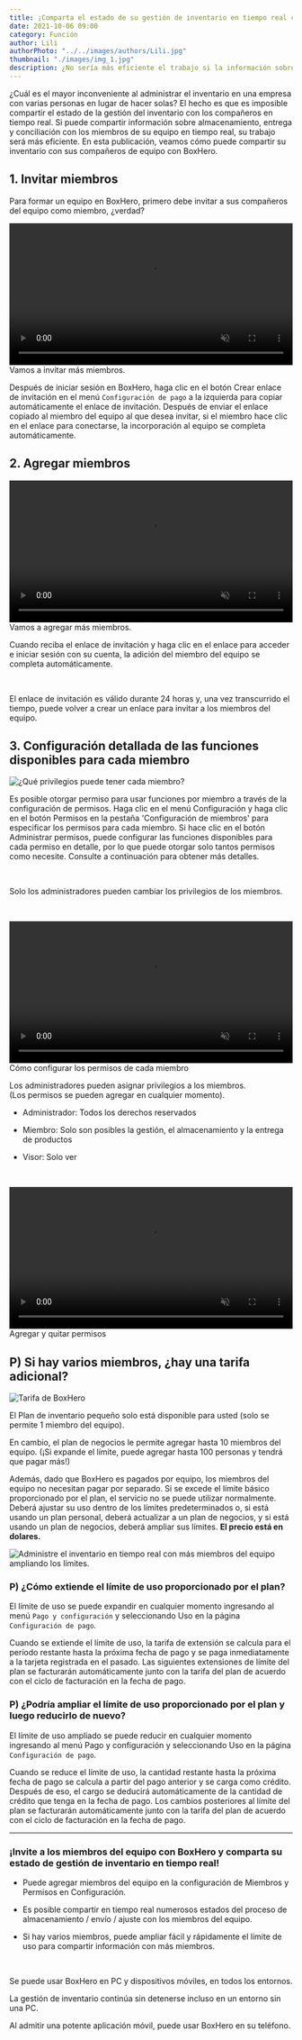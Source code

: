 ```yaml
---
title: ¡Comparta el estado de su gestión de inventario en tiempo real con sus miembros con BoxHero!
date: 2021-10-06 09:00
category: Función
author: Lili
authorPhoto: "../../images/authors/Lili.jpg"
thumbnail: "./images/img_1.jpg"
description: ¿No sería más eficiente el trabajo si la información sobre almacenamiento, entrega y conciliación pudiera compartirse con los miembros del equipo en tiempo real?
---
```


¿Cuál es el mayor inconveniente al administrar el inventario en una empresa con varias personas en lugar de hacer solas? El hecho es que es imposible compartir el estado de la gestión del inventario con los compañeros en tiempo real. Si puede compartir información sobre almacenamiento, entrega y conciliación con los miembros de su equipo en tiempo real, su trabajo será más eficiente. En esta publicación, veamos cómo puede compartir su inventario con sus compañeros de equipo con BoxHero.

## 1. Invitar miembros

Para formar un equipo en BoxHero, primero debe invitar a sus compañeros del equipo como miembro, ¿verdad?

<video src="images/img_2.mp4" style="width:100%" muted autoplay loop playsinline></video>
<invisible>Vamos a invitar más miembros.</invisible>

Después de iniciar sesión en BoxHero, haga clic en el botón Crear enlace de invitación en el menú `Configuración de pago` a la izquierda para copiar automáticamente el enlace de invitación. Después de enviar el enlace copiado al miembro del equipo al que desea invitar, si el miembro hace clic en el enlace para conectarse, la incorporación al equipo se completa automáticamente.

## 2. Agregar miembros

<video src="images/img_3.mp4" style="width:100%" muted autoplay loop playsinline></video>
<invisible>Vamos a agregar más miembros.</invisible>

Cuando reciba el enlace de invitación y haga clic en el enlace para acceder e iniciar sesión con su cuenta, la adición del miembro del equipo se completa automáticamente.

<br/>

</caution-box>

El enlace de invitación es válido durante 24 horas y, una vez transcurrido el tiempo, puede volver a crear un enlace para invitar a los miembros del equipo.

</caution-box>

## 3. Configuración detallada de las funciones disponibles para cada miembro

![¿Qué privilegios puede tener cada miembro?](images/img_4.png)

Es posible otorgar permiso para usar funciones por miembro a través de la configuración de permisos. Haga clic en el menú Configuración y haga clic en el botón Permisos en la pestaña 'Configuración de miembros' para especificar los permisos para cada miembro. Si hace clic en el botón Administrar permisos, puede configurar las funciones disponibles para cada permiso en detalle, por lo que puede otorgar solo tantos permisos como necesite. Consulte a continuación para obtener más detalles.

<br/>

<tip-box>

Solo los administradores pueden cambiar los privilegios de los miembros.

</tip-box>

<br/>

<video src="images/img_5.mp4" style="width:100%" muted autoplay loop playsinline></video>
<invisible>Cómo configurar los permisos de cada miembro</invisible>

<gray-box title="Ejemplo de gestión de permisos">

Los administradores pueden asignar privilegios a los miembros. <br/>
(Los permisos se pueden agregar en cualquier momento).

- Administrador: Todos los derechos reservados

- Miembro: Solo son posibles la gestión, el almacenamiento y la entrega de productos

- Visor: Solo ver

</gray-box>

<br/>

<video src="images/img_6.mp4" style="width:100%" muted autoplay loop playsinline></video>
<invisible>Agregar y quitar permisos</invisible>

## P) Si hay varios miembros, ¿hay una tarifa adicional?

![Tarifa de BoxHero](images/img_7.png)

El Plan de inventario pequeño solo está disponible para usted (solo se permite 1 miembro del equipo).

En cambio, el plan de negocios le permite agregar hasta 10 miembros del equipo. (¡Si expande el límite, puede agregar hasta 100 personas y tendrá que pagar más!)

Además, dado que BoxHero es pagados por equipo, los miembros del equipo no necesitan pagar por separado. Si se excede el límite básico proporcionado por el plan, el servicio no se puede utilizar normalmente. Deberá ajustar su uso dentro de los límites predeterminados o, si está usando un plan personal, deberá actualizar a un plan de negocios, y si está usando un plan de negocios, deberá ampliar sus límites. **El precio está en dolares.**

![Administre el inventario en tiempo real con más miembros del equipo ampliando los límites.](images/img_8.jpg)

### P) ¿Cómo extiende el límite de uso proporcionado por el plan? 

El límite de uso se puede expandir en cualquier momento ingresando al menú `Pago y configuración` y seleccionando Uso en la página `Configuración de pago`.

Cuando se extiende el límite de uso, la tarifa de extensión se calcula para el período restante hasta la próxima fecha de pago y se paga inmediatamente a la tarjeta registrada en el pasado. Las siguientes extensiones de límite del plan se facturarán automáticamente junto con la tarifa del plan de acuerdo con el ciclo de facturación en la fecha de pago.

### P) ¿Podría ampliar el límite de uso proporcionado por el plan y luego reducirlo de nuevo? 

El límite de uso ampliado se puede reducir en cualquier momento ingresando al menú Pago y configuración y seleccionando Uso en la página `Configuración de pago`.

Cuando se reduce el límite de uso, la cantidad restante hasta la próxima fecha de pago se calcula a partir del pago anterior y se carga como crédito. Después de eso, el cargo se deducirá automáticamente de la cantidad de crédito que tenga en la fecha de pago. Los cambios posteriores al límite del plan se facturarán automáticamente junto con la tarifa del plan de acuerdo con el ciclo de facturación en la fecha de pago.

<hr/>

### ¡Invite a los miembros del equipo con BoxHero y comparta su estado de gestión de inventario en tiempo real!

- Puede agregar miembros del equipo en la configuración de Miembros y Permisos en Configuración.

- Es posible compartir en tiempo real numerosos estados del proceso de almacenamiento / envío / ajuste con los miembros del equipo.

- Si hay varios miembros, puede ampliar fácil y rápidamente el límite de uso para compartir información con más miembros.

<br/>

<tip-box>

Se puede usar BoxHero en PC y dispositivos móviles, en todos los entornos. 

La gestión de inventario continúa sin detenerse incluso en un entorno sin una PC.

Al admitir una potente aplicación móvil, puede usar BoxHero en su teléfono.

</tip-box>



